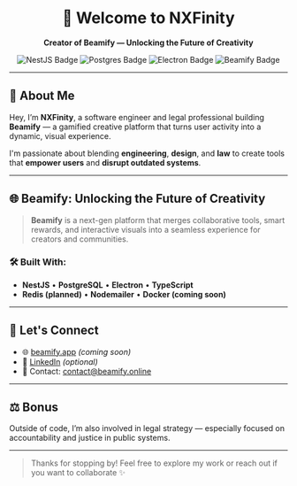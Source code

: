 <h1 align="center">👋 Welcome to NXFinity</h1>
<p align="center"><strong>Creator of Beamify — Unlocking the Future of Creativity</strong></p>

<p align="center">
  <img src="https://img.shields.io/badge/NestJS-Framework-red?style=flat&logo=nestjs" alt="NestJS Badge"/>
  <img src="https://img.shields.io/badge/PostgreSQL-Database-blue?style=flat&logo=postgresql" alt="Postgres Badge"/>
  <img src="https://img.shields.io/badge/Electron-Cross_Platform-lightblue?style=flat&logo=electron" alt="Electron Badge"/>
  <img src="https://img.shields.io/badge/Beamify-Building%20the%20Future-purple?style=flat&logo=city" alt="Beamify Badge"/>
</p>

---

## 🚀 About Me

Hey, I’m **NXFinity**, a software engineer and legal professional building **Beamify** — a gamified creative platform that turns user activity into a dynamic, visual experience.

I'm passionate about blending **engineering**, **design**, and **law** to create tools that **empower users** and **disrupt outdated systems**.

---

## 🌐 Beamify: Unlocking the Future of Creativity

> **Beamify** is a next-gen platform that merges collaborative tools, smart rewards, and interactive visuals into a seamless experience for creators and communities.

### 🛠 Built With:

- **NestJS** • **PostgreSQL** • **Electron** • **TypeScript**  
- **Redis (planned)** • **Nodemailer** • **Docker (coming soon)**

---

## 🤝 Let's Connect

- 🌐 [beamify.app](https://beamify.online) *(coming soon)*  
- 💼 [LinkedIn](https://www.linkedin.com/in/yourprofile) *(optional)*  
- 📨 Contact: contact@beamify.online

---

## ⚖️ Bonus

Outside of code, I’m also involved in legal strategy — especially focused on accountability and justice in public systems.

---

> Thanks for stopping by! Feel free to explore my work or reach out if you want to collaborate ✨

